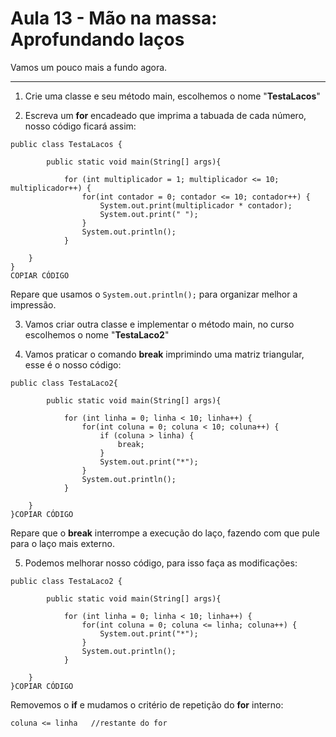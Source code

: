 # Aula 13 - Mão na massa: Aprofundando laços

Vamos um pouco mais a fundo agora.

---

1) Crie uma classe e seu método main, escolhemos o nome "**TestaLacos**"

2) Escreva um **for** encadeado que imprima a tabuada de cada número, nosso código ficará assim:

```
public class TestaLacos {

        public static void main(String[] args){

            for (int multiplicador = 1; multiplicador <= 10; multiplicador++) {
                for(int contador = 0; contador <= 10; contador++) {
                    System.out.print(multiplicador * contador);
                    System.out.print(" ");
                }
                System.out.println();
            }

    }
}
COPIAR CÓDIGO
```

Repare que usamos o `System.out.println();` para organizar melhor a impressão.

3) Vamos criar outra classe e implementar o método main, no curso escolhemos o nome "**TestaLaco2**"

4) Vamos praticar o comando **break** imprimindo uma matriz triangular, esse é o nosso código:

```
public class TestaLaco2{

        public static void main(String[] args){

            for (int linha = 0; linha < 10; linha++) {
                for(int coluna = 0; coluna < 10; coluna++) {
                    if (coluna > linha) {
                        break;
                    }
                    System.out.print("*");
                }
                System.out.println();
            }

    }
}COPIAR CÓDIGO
```

Repare que o **break** interrompe a execução do laço, fazendo com que pule para o laço mais externo.

5) Podemos melhorar nosso código, para isso faça as modificações:

```
public class TestaLaco2 {

        public static void main(String[] args){

            for (int linha = 0; linha < 10; linha++) {
                for(int coluna = 0; coluna <= linha; coluna++) {
                    System.out.print("*");
                }
                System.out.println();
            }

    }
}COPIAR CÓDIGO
```

Removemos o **if** e mudamos o critério de repetição do **for** interno:

```
coluna <= linha   //restante do for
```